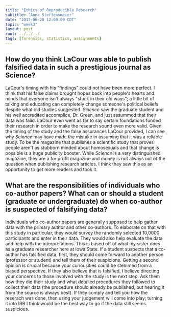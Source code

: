 ```yaml
---
title: "Ethics of Reproducible Research"
subtitle: "Anna Steffensmeier"
date: "2017-06-20 12:00:00 CDT"
topic: "week3"
layout: post
root: ../../../
tags: [forensics, statistics, assignments]
---
```


## How do you think LaCour was able to publish falsified data in such a prestigious journal as Science?

LaCour's timing with his "findings" could not have been more perfect. I think that his false claims brought hopes back into people's hearts and minds that everyone isn't always "stuck in their old ways"; a little bit of talking and educating can completely change someone's political beliefs despite what old studies suggested. *Science* saw the graduate student and his well accredited accomplice, Dr. Green, and just assummed that their data was falid. LaCour even went as far to say certain foundations funded their research in order to make the research sound even more valid. Given the timing of the study and the false assurances LaCour provided, I can see why *Science* may have made the mistake in assuming that it was a reliable study. To be the magazine that publishes a scientific study that proves people aren't as stubborn minded about homosexuals and that change is possible is a huge publicity booster. While *Science* is a very distinguished magazine, they are a for profit magazine and money is not always out of the question when publishing research articles. I think they saw this as an opportunity to get more readers and took it. 

## What are the responsibilities of individuals who co-author papers? What can or should a student (graduate or undergraduate) do when co-author is suspected of falsifying data?

Individuals who co-author papers are generally supposed to help gather data with the primary author and other co-authors. To elaborate on that with this study in particular, they would survey the randomly selected 10,0000 participants and enter in their data. They would also help evaluate the data and help with the interpretations. This is based off of what my sister does as a graduate researcher here at Iowa State. If a student suspects that a co-author has falsified data, first, they should come forward to another person (professor or student) and tell them of their suspicions. Getting a second opinion is crucial because your curiousities could be stemmed from a biased perspective. If they also believe that is falsified, I believe directing your concerns to those involved with the study is the next step. Ask them how they did their study and what detailed procedures they followed to collect their data (the procedure should already be published, but hearing it from the source is always best). If they comply and tell you how the reserach was done, then using your judgement will come into play; turning it into IRB I think would be the best way to go if the data still seems suspicious. 


